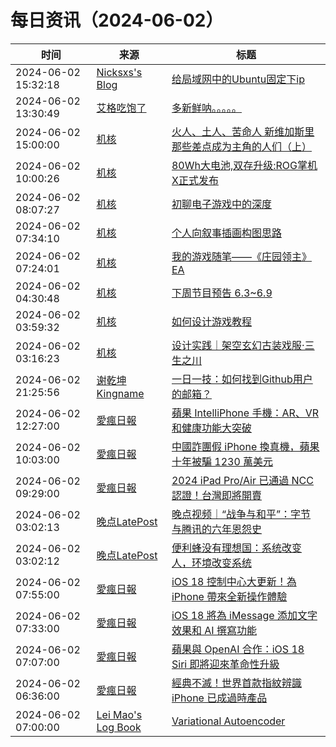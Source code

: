 ﻿# 每日资讯（2024-06-02）

|时间|来源|标题|
|---|---|---|
|2024-06-02 15:32:18|[Nicksxs's Blog](https://nicksxs.me/atom.xml)|[给局域网中的Ubuntu固定下ip](https://nicksxs.me/2024/06/02/%E7%BB%99%E5%B1%80%E5%9F%9F%E7%BD%91%E4%B8%AD%E7%9A%84Ubuntu%E5%9B%BA%E5%AE%9A%E4%B8%8Bip/)|
|2024-06-02 13:30:49|[艾格吃饱了](https://feedpress.me/wx-aigechibaole)|[多新鲜呐。。。。。](http://mp.weixin.qq.com/s?__biz=MjM5NTYxODQyMA%3D%3D&mid=2653453763&idx=1&sn=4368733fd823ae3176892ea9c809effd)|
|2024-06-02 15:00:00|[机核](https://www.gcores.com/rss)|[火人、土人、苦命人 新维加斯里那些差点成为主角的人们（上）](https://www.gcores.com/radios/182808)|
|2024-06-02 10:00:26|[机核](https://www.gcores.com/rss)|[80Wh大电池,双存升级:ROG掌机X正式发布](https://www.gcores.com/articles/182815)|
|2024-06-02 08:07:27|[机核](https://www.gcores.com/rss)|[初聊电子游戏中的深度](https://www.gcores.com/articles/182809)|
|2024-06-02 07:34:10|[机核](https://www.gcores.com/rss)|[个人向叙事插画构图思路](https://www.gcores.com/articles/182806)|
|2024-06-02 07:24:01|[机核](https://www.gcores.com/rss)|[我的游戏随笔——《庄园领主》EA](https://www.gcores.com/articles/182807)|
|2024-06-02 04:30:48|[机核](https://www.gcores.com/rss)|[下周节目预告 6.3~6.9](https://www.gcores.com/articles/182803)|
|2024-06-02 03:59:32|[机核](https://www.gcores.com/rss)|[如何设计游戏教程](https://www.gcores.com/articles/182801)|
|2024-06-02 03:16:23|[机核](https://www.gcores.com/rss)|[设计实践｜架空玄幻古装戏服·三生之川](https://www.gcores.com/articles/182802)|
|2024-06-02 21:25:56|[谢乾坤 Kingname](http://www.kingname.info/atom.xml)|[一日一技：如何找到Github用户的邮箱？](https://www.kingname.info/2024/06/02/find-email-of-github/)|
|2024-06-02 12:27:00|[愛瘋日報](http://www.iphonetaiwan.org/feeds/posts/default)|[蘋果 IntelliPhone 手機：AR、VR 和健康功能大突破](https://www.iphonetaiwan.org/2024/06/apple-intelliphone-ai-smartphone.html)|
|2024-06-02 10:03:00|[愛瘋日報](http://www.iphonetaiwan.org/feeds/posts/default)|[中國詐團假 iPhone 換真機，蘋果十年被騙 1230 萬美元](https://www.iphonetaiwan.org/2024/06/china-citizens-fake-iphone-scam-apple.html)|
|2024-06-02 09:29:00|[愛瘋日報](http://www.iphonetaiwan.org/feeds/posts/default)|[2024 iPad Pro/Air 已通過 NCC 認證！台灣即將開賣](https://www.iphonetaiwan.org/2024/06/2024-ipad-taiwan-ncc.html)|
|2024-06-02 03:02:13|[晚点LatePost](https://feedpress.me/wx-postlate)|[晚点视频｜“战争与和平”：字节与腾讯的六年恩怨史](http://mp.weixin.qq.com/s?__biz=MzU3Mjk1OTQ0Ng%3D%3D&mid=2247516735&idx=2&sn=8a86206a6a839dc0b331f027086e1de0)|
|2024-06-02 03:02:12|[晚点LatePost](https://feedpress.me/wx-postlate)|[便利蜂没有理想国：系统改变人，环境改变系统](http://mp.weixin.qq.com/s?__biz=MzU3Mjk1OTQ0Ng%3D%3D&mid=2247516735&idx=1&sn=1350bd3b6dae8e99b41a52b15419c7d7)|
|2024-06-02 07:55:00|[愛瘋日報](http://www.iphonetaiwan.org/feeds/posts/default)|[iOS 18 控制中心大更新！為 iPhone 帶來全新操作體驗](https://www.iphonetaiwan.org/2024/06/ios-18-control-center.html)|
|2024-06-02 07:33:00|[愛瘋日報](http://www.iphonetaiwan.org/feeds/posts/default)|[iOS 18 將為 iMessage 添加文字效果和 AI 撰寫功能](https://www.iphonetaiwan.org/2024/06/ios18-imessage-text-effects.html)|
|2024-06-02 07:07:00|[愛瘋日報](http://www.iphonetaiwan.org/feeds/posts/default)|[蘋果與 OpenAI 合作：iOS 18 Siri 即將迎來革命性升級](https://www.iphonetaiwan.org/2024/06/apple-openai-siri-future.html)|
|2024-06-02 06:36:00|[愛瘋日報](http://www.iphonetaiwan.org/feeds/posts/default)|[經典不滅！世界首款指紋辨識 iPhone 已成過時產品](https://www.iphonetaiwan.org/2024/06/apple-obsolete-products-update-iphone5s.html)|
|2024-06-02 07:00:00|[Lei Mao's Log Book](https://leimao.github.io/atom.xml)|[Variational Autoencoder](https://leimao.github.io/blog/Variational-Autoencoder/)|

